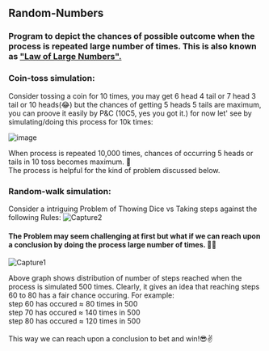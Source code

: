 ## Random-Numbers
### Program to depict the chances of possible outcome when the process is repeated large number of times. This is also known as  <a href="https://en.wikipedia.org/wiki/Law_of_large_numbers" target="_blank">  "Law of Large Numbers". </a>

### Coin-toss simulation:
Consider tossing a coin for 10 times, you may get 6 head 4 tail or 7 head 3 tail or 10 heads(😂) but the chances of getting 5 heads 5 tails
are maximum,<br> 
you can proove it easily by P&C (10C5, yes you got it.) for now let' see by simulating/doing this process for 10k times: 

![image](https://user-images.githubusercontent.com/47412487/77350564-b6d73080-6d62-11ea-82da-0611f7a6790c.PNG)

When process is repeated 10,000 times, chances of occurring 5 heads or tails in 10 toss becomes maximum. 🙌 <br>
The process is helpful for the kind of problem discussed below.

### Random-walk simulation:
 Consider a intriguing Problem of Thowing Dice vs Taking steps against the following Rules:
![Capture2](https://user-images.githubusercontent.com/47412487/77628949-c1feac00-6f6e-11ea-8c04-18c608932a95.PNG)

#### The Problem may seem challenging at first but what if we can reach upon a conclusion by doing the process large number of times. 👨‍💻
![Capture1](https://user-images.githubusercontent.com/47412487/77628940-c034e880-6f6e-11ea-83df-9c539eeb18c3.PNG)

 Above graph shows distribution of number of steps reached when the process is simulated 500 times.
 Clearly, it gives an idea that reaching steps 60 to 80 has a fair chance occuring. 
 For example:<br>
step 60 has occured ≈ 80 times in 500  <br> 
step 70 has occured ≈ 140 times in 500 <br>
step 80 has occured ≈ 120 times in 500 <br><br>
This way we can reach upon a conclusion to bet and win!😎✌️
